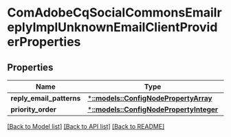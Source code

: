 # ComAdobeCqSocialCommonsEmailreplyImplUnknownEmailClientProviderProperties

## Properties
Name | Type | Description | Notes
------------ | ------------- | ------------- | -------------
**reply_email_patterns** | [***::models::ConfigNodePropertyArray**](configNodePropertyArray.md) |  | [optional] 
**priority_order** | [***::models::ConfigNodePropertyInteger**](configNodePropertyInteger.md) |  | [optional] 

[[Back to Model list]](../README.md#documentation-for-models) [[Back to API list]](../README.md#documentation-for-api-endpoints) [[Back to README]](../README.md)


